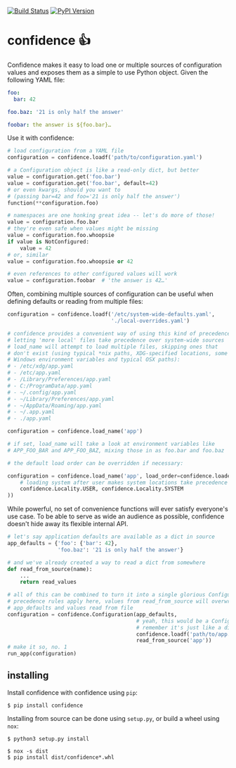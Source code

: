 [![Build Status](https://img.shields.io/github/actions/workflow/status/NetherlandsForensicInstitute/confidence/test.yml?branch=master)](https://github.com/NetherlandsForensicInstitute/confidence/actions/workflows/test.yml?query=workflow%3A%22Test+package%22)
[![PyPI Version](https://img.shields.io/pypi/v/confidence.svg)](https://pypi.org/project/confidence/)

confidence :+1:
===============

Confidence makes it easy to load one or multiple sources of
configuration values and exposes them as a simple to use Python object.
Given the following YAML file:

~~~~ yaml
foo:
  bar: 42

foo.baz: '21 is only half the answer'

foobar: the answer is ${foo.bar}…
~~~~

Use it with confidence:

~~~~ python
# load configuration from a YAML file
configuration = confidence.loadf('path/to/configuration.yaml')

# a Configuration object is like a read-only dict, but better
value = configuration.get('foo.bar')
value = configuration.get('foo.bar', default=42)
# or even kwargs, should you want to
# (passing bar=42 and foo='21 is only half the answer')
function(**configuration.foo)

# namespaces are one honking great idea -- let's do more of those!
value = configuration.foo.bar
# they're even safe when values might be missing
value = configuration.foo.whoopsie
if value is NotConfigured:
    value = 42
# or, similar
value = configuration.foo.whoopsie or 42

# even references to other configured values will work
value = configuration.foobar  # 'the answer is 42…'
~~~~

Often, combining multiple sources of configuration can be useful when
defining defaults or reading from multiple files:

~~~~ python
configuration = confidence.loadf('/etc/system-wide-defaults.yaml',
                                 './local-overrides.yaml')

# confidence provides a convenient way of using this kind of precedence,
# letting 'more local' files take precedence over system-wide sources
# load_name will attempt to load multiple files, skipping ones that
# don't exist (using typical *nix paths, XDG-specified locations, some
# Windows environment variables and typical OSX paths):
# - /etc/xdg/app.yaml
# - /etc/app.yaml
# - /Library/Preferences/app.yaml
# - C:/ProgramData/app.yaml
# - ~/.config/app.yaml
# - ~/Library/Preferences/app.yaml
# - ~/AppData/Roaming/app.yaml
# - ~/.app.yaml
# - ./app.yaml

configuration = confidence.load_name('app')

# if set, load_name will take a look at environment variables like
# APP_FOO_BAR and APP_FOO_BAZ, mixing those in as foo.bar and foo.baz

# the default load order can be overridden if necessary:

configuration = confidence.load_name('app', load_order=confidence.loaders(
    # loading system after user makes system locations take precedence
    confidence.Locality.USER, confidence.Locality.SYSTEM
))
~~~~

While powerful, no set of convenience functions will ever satisfy
everyone's use case. To be able to serve as wide an audience as
possible, confidence doesn't hide away its flexible internal API.

~~~~ python
# let's say application defaults are available as a dict in source
app_defaults = {'foo': {'bar': 42},
                'foo.baz': '21 is only half the answer'}

# and we've already created a way to read a dict from somewhere
def read_from_source(name):
    ...
    return read_values

# all of this can be combined to turn it into a single glorious Configuration instance
# precedence rules apply here, values from read_from_source will overwrite both
# app_defaults and values read from file
configuration = confidence.Configuration(app_defaults,
                                         # yeah, this would be a Configuration instance
                                         # remember it's just like a dict?
                                         confidence.loadf('path/to/app.yaml'),
                                         read_from_source('app'))
# make it so, no. 1
run_app(configuration)
~~~~

installing
----------

Install confidence with confidence using `pip`:

~~~~
$ pip install confidence
~~~~

Installing from source can be done using `setup.py`, or build a wheel using `nox`:

~~~~
$ python3 setup.py install

$ nox -s dist
$ pip install dist/confidence*.whl
~~~~
